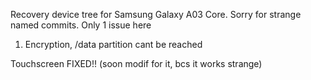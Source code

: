 Recovery device tree for Samsung Galaxy A03 Core.
Sorry for strange named commits. 
Only 1 issue here
1. Encryption, /data partition cant be reached

Touchscreen FIXED!! (soon modif for it, bcs it works strange)
